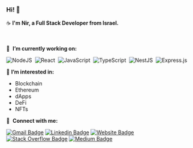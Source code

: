 ### Hi! 👋 
☕&nbsp;**I'm Nir, a Full Stack Developer from Israel.**

<br/>

🔭 &nbsp;**I’m currently working on:**
  
![NodeJS](https://img.shields.io/badge/node.js-6DA55F?style=for-the-badge&logo=node.js&logoColor=white)&nbsp;
![React](https://img.shields.io/badge/react-%2300599C?style=for-the-badge&logo=react)&nbsp;
![JavaScript](https://img.shields.io/badge/JavaScript-%23323330.svg?style=for-the-badge&logo=javascript&logoColor=%23F7DF1E)&nbsp;
![TypeScript](https://img.shields.io/badge/TypeScript-%23007ACC.svg?style=for-the-badge&logo=typescript&logoColor=white)&nbsp;
![NestJS](https://img.shields.io/badge/nestjs-%23E34F26.svg?style=for-the-badge&logo=nestjs&logoColor=white)&nbsp;
![Express.js](https://img.shields.io/badge/MongoDB-%23404d59.svg?style=for-the-badge&logo=mongodb)&nbsp;

👀 **I’m interested in:** 
-  Blockchain
-  Ethereum
-  dApps
-  DeFi
-  NFTs

🔗 &nbsp;**Connect with me:**

[![Gmail Badge](https://img.shields.io/badge/-nir.almog90-D14836?style=flat&logo=gmail&logoColor=white&link=mailto:nir.almog90@gmail.com)](mailto:nir.almog90@gmail.com)
[![Linkedin Badge](https://img.shields.io/badge/-nir--almog--9a4202151-blue?style=flat&logo=Linkedin&logoColor=white&link=https://www.linkedin.com/in/nir-almog-9a4202151/)](https://www.linkedin.com/in/nir-almog-9a4202151/)
[![Website Badge](https://img.shields.io/badge/-niralmog.dev-47CCCC?style=flat&logo=Google-Chrome&logoColor=white&link=https://niralmog.dev)](https://niralmog.dev)
[![Stack Overflow Badge](https://img.shields.io/badge/-nir--almog-%23E34F26?style=flat&logo=stackoverflow&logoColor=white&link=https://stackoverflow.com/users/14042455/nir)](https://stackoverflow.com/users/14042455/nir)
[![Medium Badge](https://img.shields.io/badge/-@nir.almog90-000000?style=flat&labelColor=000000&logo=Medium&link=https://medium.com/@nir.almog90)](https://medium.com/@nir.almog90)
